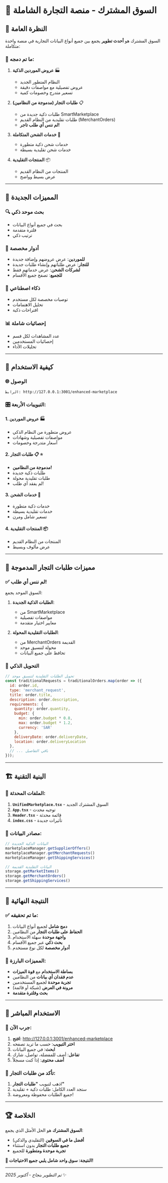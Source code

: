 # 🌟 السوق المشترك - منصة التجارة الشاملة

## 🎯 النظرة العامة

السوق المشترك هو **أحدث تطوير** يجمع بين جميع أنواع البيانات التجارية في منصة واحدة متكاملة:

### 🔄 ما تم دمجه:

1. **عروض الموردين الذكية** 🏭
   - النظام المتطور الجديد
   - عروض تفصيلية مع مواصفات دقيقة
   - تسعير متدرج وخصومات كمية

2. **طلبات التجار (مدموجة من النظامين)** 📋
   - طلبات ذكية جديدة من SmartMarketplace
   - طلبات تقليدية من النظام القديم (MerchantOrders)
   - **لم ننس أي طلب تاجر!**

3. **خدمات الشحن المتكاملة** 🚚
   - خدمات شحن ذكية متطورة
   - خدمات شحن تقليدية بسيطة

4. **المنتجات التقليدية** 📦
   - المنتجات من النظام القديم
   - عرض بسيط وواضح

---

## 🎨 المميزات الجديدة

### 🔍 **بحث موحد ذكي**
- بحث في جميع أنواع البيانات
- فلترة متقدمة
- ترتيب ذكي

### 🎯 **أدوار مخصصة**
- **للموردين**: عرض عروضهم وإضافة جديدة
- **للتجار**: عرض طلباتهم وإنشاء طلبات جديدة  
- **لشركات الشحن**: عرض خدماتهم فقط
- **للجميع**: تصفح جميع الأقسام

### 🧠 **ذكاء اصطناعي**
- توصيات مخصصة لكل مستخدم
- تحليل الاهتمامات
- اقتراحات ذكية

### 📊 **إحصائيات شاملة**
- عدد المشاهدات لكل قسم
- إحصائيات المستخدمين
- تحليلات الأداء

---

## 📱 كيفية الاستخدام

### 🌐 **الوصول**
```
الرابط: http://127.0.0.1:3001/enhanced-marketplace
```

### 🎛️ **التبويبات الأربعة:**

#### 1. **عروض الموردين** 🏭
- عروض متطورة من النظام الذكي
- مواصفات تفصيلية وشهادات
- أسعار متدرجة وخصومات

#### 2. **طلبات التجار** 📋 ⭐
- **مدموجة من النظامين!**
- طلبات ذكية جديدة
- طلبات تقليدية محولة
- لم يفقد أي طلب!

#### 3. **خدمات الشحن** 🚚
- خدمات ذكية متطورة
- خدمات تقليدية بسيطة
- تسعير شامل ومرن

#### 4. **المنتجات التقليدية** 📦
- المنتجات من النظام القديم
- عرض مألوف وبسيط

---

## 🎯 مميزات طلبات التجار المدموجة

### ✅ **لم ننس أي طلب!**

السوق الموحد يجمع:

1. **الطلبات الذكية الجديدة**:
   - من SmartMarketplace
   - مواصفات تفصيلية
   - معايير اختيار متقدمة

2. **الطلبات التقليدية المحولة**:
   - من MerchantOrders القديمة
   - محولة لتنسيق موحد
   - تحافظ على جميع البيانات

### 🔄 **التحويل الذكي**
```javascript
// تحويل الطلبات التقليدية لتنسيق موحد
const traditionalRequests = traditionalOrders.map(order => ({
  id: order.id,
  type: 'merchant_request',
  title: order.title,
  description: order.description,
  requirements: {
    quantity: order.quantity,
    budget: { 
      min: order.budget * 0.8, 
      max: order.budget * 1.2, 
      currency: 'SAR' 
    },
    deliveryDate: order.deliveryDate,
    location: order.deliveryLocation
  },
  // ... باقي التفاصيل
}));
```

---

## 🏗️ البنية التقنية

### 📁 **الملفات المحدثة:**

1. **`UnifiedMarketplace.tsx`** - السوق المشترك الجديد
2. **`App.tsx`** - توجيه محدث
3. **`Header.tsx`** - قائمة محدثة  
4. **`index.css`** - تأثيرات جديدة

### 🔧 **مصادر البيانات:**

```javascript
// البيانات الذكية الجديدة
marketplaceManager.getSupplierOffers()
marketplaceManager.getMerchantRequests()  
marketplaceManager.getShippingServices()

// البيانات التقليدية القديمة
storage.getMarketItems()
storage.getMerchantOrders()
storage.getShippingServices()
```

---

## 🎉 النتيجة النهائية

### ✅ **ما تم تحقيقه:**

1. **دمج شامل** لجميع أنواع البيانات
2. **الحفاظ على طلبات التجار** من النظامين
3. **واجهة موحدة** سهلة الاستخدام
4. **بحث ذكي** عبر جميع الأقسام
5. **أدوار مخصصة** لكل نوع مستخدم

### 🌟 **المميزات البارزة:**

- **بساطة الاستخدام** مع **قوة الميزات**
- **عدم فقدان أي بيانات** من النظامين
- **تجربة موحدة** لجميع المستخدمين
- **مرونة في العرض** (شبكة أو قائمة)
- **بحث وفلترة متقدمة**

---

## 🚀 الاستخدام المباشر

### 📲 **جرب الآن:**

1. **افتح**: http://127.0.0.1:3001/enhanced-marketplace
2. **اختر التبويب**: حسب ما تريد تصفحه
3. **ابحث**: في جميع البيانات
4. **تفاعل**: أضف للمفضلة، تواصل، شارك
5. **أضف محتوى**: إذا كنت مسجلاً

### 🎯 **تأكد من طلبات التجار:**

1. اذهب لتبويب **"طلبات التجار"**
2. ستجد العدد الكامل: طلبات ذكية + تقليدية
3. جميع الطلبات محفوظة ومعروضة!

---

## 🏆 الخلاصة

**السوق المشترك** هو الحل الأمثل الذي يجمع:
- **أفضل ما في السوقين** (التقليدي والذكي)
- **جميع طلبات التجار** بدون استثناء
- **تجربة موحدة ومتطورة** للجميع

**🎉 النتيجة: سوق واحد شامل يلبي جميع الاحتياجات!**

---

*تم التطوير بنجاح - أكتوبر 2025* ✨